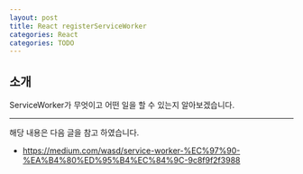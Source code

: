 ```yaml
---
layout: post
title: React registerServiceWorker 
categories: React
categories: TODO
---
```


## 소개
ServiceWorker가 무엇이고 어떤 일을 할 수 있는지 알아보겠습니다.

----
해당 내용은 다음 글을 참고 하였습니다.
- https://medium.com/wasd/service-worker-%EC%97%90-%EA%B4%80%ED%95%B4%EC%84%9C-9c8f9f2f3988
